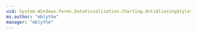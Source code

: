 ```yaml
---
uid: System.Windows.Forms.DataVisualization.Charting.AntiAliasingStyles
ms.author: "mblythe"
manager: "mblythe"
---
```

